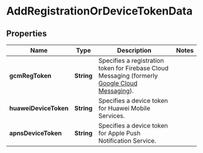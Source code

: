 

# AddRegistrationOrDeviceTokenData


## Properties

Name | Type | Description | Notes
------------ | ------------- | ------------- | -------------
**gcmRegToken** | **String** | Specifies a registration token for Firebase Cloud Messaging (formerly [Google Cloud Messaging](https://developers.google.com/cloud-messaging/)). | 
**huaweiDeviceToken** | **String** | Specifies a device token for Huawei Mobile Services. | 
**apnsDeviceToken** | **String** | Specifies a device token for Apple Push Notification Service. | 



